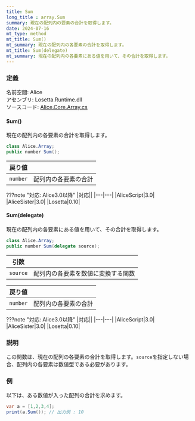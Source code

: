 ```yaml
---
title: Sum
long_title : array.Sum
summary: 現在の配列内の要素の合計を取得します。
date: 2024-07-16
mt_type: method
mt_title: Sum()
mt_summary: 現在の配列内の各要素の合計を取得します。
mt_title: Sum(delegate)
mt_summary: 現在の配列内の各要素にある値を用いて、その合計を取得します。
---
```


### 定義
名前空間: Alice<br/>
アセンブリ: Losetta.Runtime.dll<br/>
ソースコード: [Alice.Core.Array.cs](https://github.com/WSOFT-Project/Losetta/blob/master/Losetta.Runtime/Core/Extension/Alice.Core.Array.cs)

#### Sum()

現在の配列内の各要素の合計を取得します。

```cs title="AliceScript"
class Alice.Array;
public number Sum();
```

|戻り値| |
|-|-|
|`number`|配列内の各要素の合計|

???note "対応: Alice3.0以降"
    |対応||
    |---|---|
    |AliceScript|3.0|
    |AliceSister|3.0|
    |Losetta|0.10|

#### Sum(delegate)

現在の配列内の各要素にある値を用いて、その合計を取得します。

```cs title="AliceScript"
class Alice.Array;
public number Sum(delegate source);
```

|引数| |
|-|-|
|`source`|配列内の各要素を数値に変換する関数|

|戻り値| |
|-|-|
|`number`|配列内の各要素の合計|

???note "対応: Alice3.0以降"
    |対応||
    |---|---|
    |AliceScript|3.0|
    |AliceSister|3.0|
    |Losetta|0.10|

### 説明
この関数は、現在の配列の各要素の合計を取得します。`source`を指定しない場合、配列内の各要素は数値型である必要があります。

### 例
以下は、ある数値が入った配列の合計を求めます。

```cs title="AliceScript"
var a = [1,2,3,4];
print(a.Sum()); // 出力例 : 10
```
